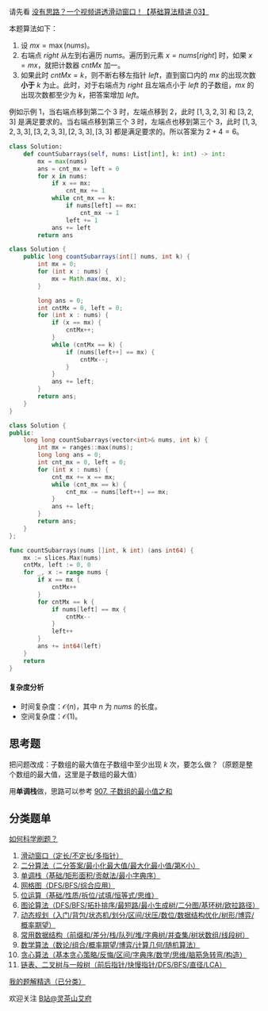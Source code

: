 请先看 [没有思路？一个视频讲透滑动窗口！【基础算法精讲 03】](https://www.bilibili.com/video/BV1hd4y1r7Gq/)

本题算法如下：

1. 设 $\textit{mx} = \max(\textit{nums})$。
2. 右端点 $\textit{right}$ 从左到右遍历 $\textit{nums}$。遍历到元素 $x=\textit{nums}[\textit{right}]$ 时，如果 $x=\textit{mx}$，就把计数器 $\textit{cntMx}$ 加一。
3. 如果此时 $\textit{cntMx}=k$，则不断右移左指针 $\textit{left}$，直到窗口内的 $\textit{mx}$ 的出现次数**小于** $k$ 为止。此时，对于右端点为 $\textit{right}$ 且左端点小于 $\textit{left}$ 的子数组，$\textit{mx}$ 的出现次数都至少为 $k$，把答案增加 $\textit{left}$。

例如示例 1，当右端点移到第二个 $3$ 时，左端点移到 $2$，此时 $[1,3,2,3]$ 和 $[3,2,3]$ 是满足要求的。当右端点移到第三个 $3$ 时，左端点也移到第三个 $3$，此时 $[1,3,2,3,3], [3,2,3,3], [2,3,3], [3,3]$ 都是满足要求的。所以答案为 $2+4=6$。

```py [sol-Python3]
class Solution:
    def countSubarrays(self, nums: List[int], k: int) -> int:
        mx = max(nums)
        ans = cnt_mx = left = 0
        for x in nums:
            if x == mx:
                cnt_mx += 1
            while cnt_mx == k:
                if nums[left] == mx:
                    cnt_mx -= 1
                left += 1
            ans += left
        return ans
```

```java [sol-Java]
class Solution {
    public long countSubarrays(int[] nums, int k) {
        int mx = 0;
        for (int x : nums) {
            mx = Math.max(mx, x);
        }

        long ans = 0;
        int cntMx = 0, left = 0;
        for (int x : nums) {
            if (x == mx) {
                cntMx++;
            }
            while (cntMx == k) {
                if (nums[left++] == mx) {
                    cntMx--;
                }
            }
            ans += left;
        }
        return ans;
    }
}
```

```cpp [sol-C++]
class Solution {
public:
    long long countSubarrays(vector<int>& nums, int k) {
        int mx = ranges::max(nums);
        long long ans = 0;
        int cnt_mx = 0, left = 0;
        for (int x : nums) {
            cnt_mx += x == mx;
            while (cnt_mx == k) {
                cnt_mx -= nums[left++] == mx;
            }
            ans += left;
        }
        return ans;
    }
};
```

```go [sol-Go]
func countSubarrays(nums []int, k int) (ans int64) {
	mx := slices.Max(nums)
	cntMx, left := 0, 0
	for _, x := range nums {
		if x == mx {
			cntMx++
		}
		for cntMx == k {
			if nums[left] == mx {
				cntMx--
			}
			left++
		}
		ans += int64(left)
	}
	return
}
```

#### 复杂度分析

- 时间复杂度：$\mathcal{O}(n)$，其中 $n$ 为 $\textit{nums}$ 的长度。
- 空间复杂度：$\mathcal{O}(1)$。

## 思考题

把问题改成：子数组的最大值在子数组中至少出现 $k$ 次，要怎么做？（原题是整个数组的最大值，这里是子数组的最大值）

用**单调栈**做，思路可以参考 [907. 子数组的最小值之和](https://leetcode.cn/problems/sum-of-subarray-minimums/)

## 分类题单

[如何科学刷题？](https://leetcode.cn/circle/discuss/RvFUtj/)

1. [滑动窗口（定长/不定长/多指针）](https://leetcode.cn/circle/discuss/0viNMK/)
2. [二分算法（二分答案/最小化最大值/最大化最小值/第K小）](https://leetcode.cn/circle/discuss/SqopEo/)
3. [单调栈（基础/矩形面积/贡献法/最小字典序）](https://leetcode.cn/circle/discuss/9oZFK9/)
4. [网格图（DFS/BFS/综合应用）](https://leetcode.cn/circle/discuss/YiXPXW/)
5. [位运算（基础/性质/拆位/试填/恒等式/思维）](https://leetcode.cn/circle/discuss/dHn9Vk/)
6. [图论算法（DFS/BFS/拓扑排序/最短路/最小生成树/二分图/基环树/欧拉路径）](https://leetcode.cn/circle/discuss/01LUak/)
7. [动态规划（入门/背包/状态机/划分/区间/状压/数位/数据结构优化/树形/博弈/概率期望）](https://leetcode.cn/circle/discuss/tXLS3i/)
8. [常用数据结构（前缀和/差分/栈/队列/堆/字典树/并查集/树状数组/线段树）](https://leetcode.cn/circle/discuss/mOr1u6/)
9. [数学算法（数论/组合/概率期望/博弈/计算几何/随机算法）](https://leetcode.cn/circle/discuss/IYT3ss/)
10. [贪心算法（基本贪心策略/反悔/区间/字典序/数学/思维/脑筋急转弯/构造）](https://leetcode.cn/circle/discuss/g6KTKL/)
11. [链表、二叉树与一般树（前后指针/快慢指针/DFS/BFS/直径/LCA）](https://leetcode.cn/circle/discuss/K0n2gO/)

[我的题解精选（已分类）](https://github.com/EndlessCheng/codeforces-go/blob/master/leetcode/SOLUTIONS.md)

欢迎关注 [B站@灵茶山艾府](https://space.bilibili.com/206214)
